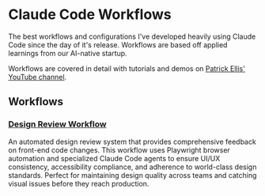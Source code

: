 # Claude Code Workflows
The best workflows and configurations I've developed heavily using Claude Code since the day of it's release. Workflows are based off applied learnings from our AI-native startup. 

Workflows are covered in detail with tutorials and demos on [Patrick Ellis' YouTube channel](https://www.youtube.com/@PatrickOakleyEllis).

## Workflows

### [Design Review Workflow](./design-review/)
An automated design review system that provides comprehensive feedback on front-end code changes. This workflow uses Playwright browser automation and specialized Claude Code agents to ensure UI/UX consistency, accessibility compliance, and adherence to world-class design standards. Perfect for maintaining design quality across teams and catching visual issues before they reach production.

